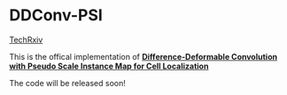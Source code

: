 # DDConv-PSI
[TechRxiv](https://www.techrxiv.org/articles/preprint/Learning_Pseudo_Scale_Instance_Maps_for_Cell_Localization/22678171)

This is the offical implementation of [**Difference-Deformable Convolution with Pseudo Scale Instance Map for Cell Localization**](https://www.techrxiv.org/articles/preprint/Learning_Pseudo_Scale_Instance_Maps_for_Cell_Localization/22678171)

The code will be released soon!
